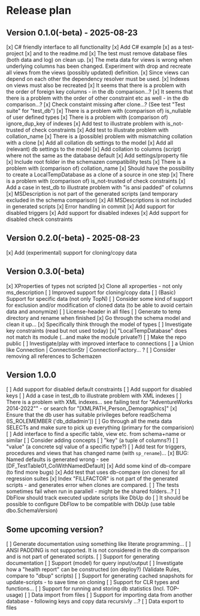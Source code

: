 ﻿# Release plan

## Version 0.1.0(-beta) - 2025-08-23

[x] C# friendly interface to all functionality
[x] Add C# example 
    [x] as a test-project 
    [x] and to the readme.md
[x] The test must remove database files (both data and log) on clean up. 
[x] The meta data for views is wrong when underlying columns has been changed. Experiment with drop and recreate all views from the views (possibly updated) definition.
    [x] Since views can depend on each other the dependency resolver must be used.
    [x] Indexes on views must also be recreated
[x] It seems that there is a problem with the order of foreign key columns - in the db comparison...?
[x] It seems that there is a problem with the order of other constraint etc as well - in the db comparison...?
[x] Check constaint missing after clone...? (See test "Test suite" for "test_db")
[x] There is a problem with (comparison of) is_nullable of user defined types
[x] There is a problem with (comparison of) ignore_dup_key of indexes 
[x] Add test to illustrate problem with is_not-trusted of check constraints
[x] Add test to illustrate problem with collation_name
[x] There is a (possible) problem with mismatching collation with a clone
    [x] Add all collation db settings to the model
    [x] Add all (relevant) db settings to the model
    [x] Add collation to columns (script) where not the same as the database default
    [x] Add settings/property file 
    [x] Include root folder in the schemazen compatibility tests
[x] There is a problem with (comparison of) collation_name
[x] Should have the possibility to create a LocalTempDatabase as a clone of a source in one step
[x] There is a problem with (comparison of) is_not-trusted of check constraints
[x] Add a case in test_db to illustrate problem with "is ansi padded" of columns
[x] MSDescription is not part of the generated scripts (and temporary excluded in the schema comparison)
[x] All MSDescriptions is not included in generated scripts
[x] Error handling in commit
[x] Add support for disabled triggers
[x] Add support for disabled indexes
[x] Add support for disabled check constraints

## Version 0.2.0(-beta) - 2025-08-23

[x] Add (experimental) support for cloning/copy data

## Version 0.3.0(-beta) 

[x] XProperties of types not scripted
[x] Clone all xproperties - not only ms_description
[ ] Improved support for cloning/copy data
    [ ] (Basic) Support for specific data (not only TopN)
    [ ] Consider some kind of support for exclusion and/or modification of cloned data (to be able to avoid certain data and anonymize)
[ ] License-header in all files
[ ] Generate to temp directory and rename when finished
[x] Go through the schema model and clean it up... 
    [x] Specifically think through the model of types
[ ] Investigate key constraints (read but not used today)
[x] "LocalTempDatabase" does not match its module (...and make the module private?)
[ ] Make the repo public
[ ] Investigate/play with improved interface to connections
    [ ] a Union like Connection | ConnectionStr | ConnectionFactory... ?
[ ] Consider removing all references to Schemazen

## Version 1.0.0

[ ] Add support for disabled default constraints
[ ] Add support for disabled keys
[ ] Add a case in test_db to illustrate problem with XML indexes
[ ] There is a problem with XML indexes... see failing test for "AdventureWorks 2014-2022"" - or search for "[XMLPATH_Person_Demographics]"
[x] Ensure that the db user has suitable privileges before readSchema (IS_ROLEMEMBER ('db_ddladmin'))
[ ] Go through all the meta data SELECTs and make sure to pick up everything (primary for the comparision)
[ ] Add interface to find a specific table, view etc. from schema+name or similar
[ ] Consider adding concepts 
    [ ] "key" (a tuple of columns?)
    [ ] "value" (a concrete sql value of a specific type?)
[ ] Add test for triggers, procedures and views that has changed name (with `sp_rename`)...
[x] BUG: Named defaults is generated wrong - see [DF_TestTable01_ColWithNamedDefault]
[x] Add some kind of db-compare (to find more bugs)
[x] Add test that uses db-compare (on clones) for all regression suites 
[x] Index "FILLFACTOR" is not part of the generated scripts - and generates error when clones are compared.
[ ] The tests sometimes fail when run in parallell - might be the shared folders...?
[ ] DbFlow should track executed update scripts like DbUp do
[ ] It should be possible to configure DbFlow to be compatible with DbUp (use table dbo.SchemaVersion) 

## Some upcoming version?

[ ] Generate documentation using something like literate programming... 
[ ] ANSI PADDING is not supported. It is not considered in the db comparison and is not part of generated scripts.
[ ] Support for generating documentation
[ ] Support (model) for query input/output
[ ] Investigate how a "health report" can be constructed (on deploy?) (Validate Rules, compare to "dbup" scripts)
[ ] Support for generating cached snapshots for update-scripts - to save time on cloning
[ ] Support for CLR types and functions...
[ ] Support for running and storing db statistics (Incl. TOP-usage)
[ ] Data import from files
[ ] Support for importing data from another database - following keys and copy data recursivly ...?
[ ] Data export to files

 